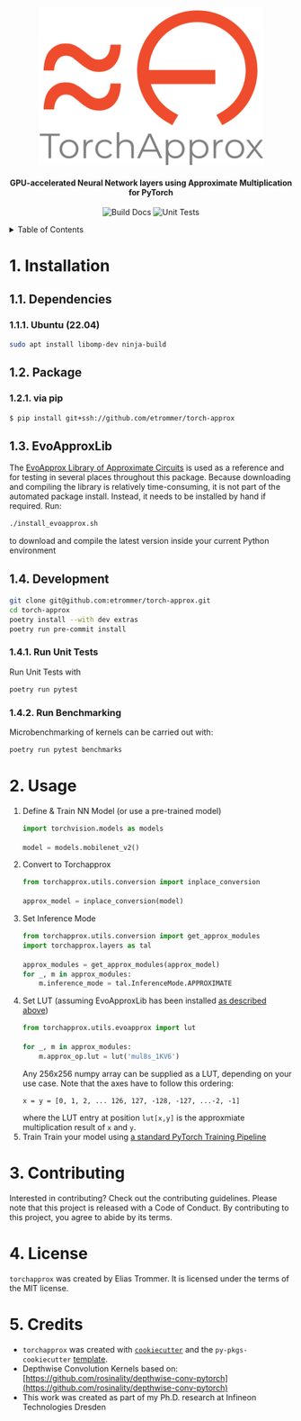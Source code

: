 <div align="center">
<img src="https://github.com/etrommer/torch-approx/raw/main/docs/torchapprox_logo.png" width="400px" height="280px" alt="Torchapprox">
<h4>
GPU-accelerated Neural Network layers using Approximate Multiplication for PyTorch
</h4>

![Build Docs](https://github.com/etrommer/torch-approx/actions/workflows/docs.yaml/badge.svg)
![Unit Tests](https://github.com/etrommer/torch-approx/actions/workflows/pytest.yaml/badge.svg)
</div>

<details>
<summary>Table of Contents</summary>
- [1. Installation](#1-installation)
  - [1.1. Dependencies](#11-dependencies)
    - [1.1.1. Ubuntu (22.04)](#111-ubuntu-2204)
  - [1.2. Package](#12-package)
    - [1.2.1. via pip](#121-via-pip)
  - [1.3. EvoApproxLib](#13-evoapproxlib)
  - [1.4. Development](#14-development)
    - [1.4.1. Run Unit Tests](#141-run-unit-tests)
    - [1.4.2. Run Benchmarking](#142-run-benchmarking)
- [2. Usage](#2-usage)
- [3. Contributing](#3-contributing)
- [4. License](#4-license)
- [5. Credits](#5-credits)
</details>

# 1. Installation
## 1.1. Dependencies
### 1.1.1. Ubuntu (22.04)
```bash
sudo apt install libomp-dev ninja-build
```
## 1.2. Package
### 1.2.1. via pip
```bash
$ pip install git+ssh://github.com/etrommer/torch-approx
```
## 1.3. EvoApproxLib
The [EvoApprox Library of Approximate Circuits](https://github.com/ehw-fit/evoapproxlib/tree/v2022) is used as a reference and for testing in several places throughout this package. Because downloading and compiling the library is relatively time-consuming, it is not part of the automated package install. Instead, it needs to be installed by hand if required. Run:
```bash
./install_evoapprox.sh
```
to download and compile the latest version inside your current Python environment
## 1.4. Development
```bash
git clone git@github.com:etrommer/torch-approx.git
cd torch-approx
poetry install --with dev extras
poetry run pre-commit install
```
### 1.4.1. Run Unit Tests
Run Unit Tests with
```bash
poetry run pytest
```
### 1.4.2. Run Benchmarking
Microbenchmarking of kernels can be carried out with:
```bash
poetry run pytest benchmarks
```

# 2. Usage
1. Define & Train NN Model (or use a pre-trained model)
    ```python
    import torchvision.models as models

    model = models.mobilenet_v2()
    ```
2. Convert to Torchapprox
    ```python
    from torchapprox.utils.conversion import inplace_conversion

    approx_model = inplace_conversion(model)
    ```
3. Set Inference Mode
    ```python
    from torchapprox.utils.conversion import get_approx_modules
    import torchapprox.layers as tal

    approx_modules = get_approx_modules(approx_model)
    for _, m in approx_modules:
        m.inference_mode = tal.InferenceMode.APPROXIMATE
    ```
4. Set LUT (assuming EvoApproxLib has been installed [as described above](#13-evoapproxlib))
    ```python
    from torchapprox.utils.evoapprox import lut

    for _, m in approx_modules:
        m.approx_op.lut = lut('mul8s_1KV6')
    ```
    Any 256x256 numpy array can be supplied as a LUT, depending on your use case. Note that the axes have to follow this ordering:
    ```
    x = y = [0, 1, 2, ... 126, 127, -128, -127, ...-2, -1]
    ```
    where the LUT entry at position `lut[x,y]` is the approxmiate multiplication result of `x` and `y`.
5. Train
    Train your model using [a standard PyTorch Training Pipeline](https://pytorch.org/tutorials/beginner/introyt/trainingyt.html)



# 3. Contributing

Interested in contributing? Check out the contributing guidelines. Please note that this project is released with a Code of Conduct. By contributing to this project, you agree to abide by its terms.

# 4. License

`torchapprox` was created by Elias Trommer. It is licensed under the terms of the MIT license.

# 5. Credits

- `torchapprox` was created with [`cookiecutter`](https://cookiecutter.readthedocs.io/en/latest/) and the `py-pkgs-cookiecutter` [template](https://github.com/py-pkgs/py-pkgs-cookiecutter).  
- Depthwise Convolution Kernels based on: [https://github.com/rosinality/depthwise-conv-pytorch](https://github.com/rosinality/depthwise-conv-pytorch)  
- This work was created as part of my Ph.D. research at Infineon Technologies Dresden  
